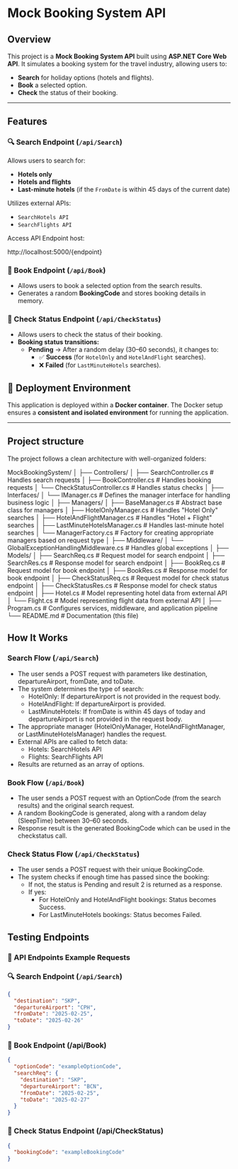 ﻿
# Mock Booking System API  

## Overview  
This project is a **Mock Booking System API** built using **ASP.NET Core Web API**. It simulates a booking system for the travel industry, allowing users to:  

- **Search** for holiday options (hotels and flights).  
- **Book** a selected option.  
- **Check** the status of their booking.  

---

## Features  

### 🔍 Search Endpoint (`/api/Search`)  
Allows users to search for:  
- **Hotels only**  
- **Hotels and flights**  
- **Last-minute hotels** (if the `FromDate` is within 45 days of the current date)  

Utilizes external APIs:  
- `SearchHotels API`  
- `SearchFlights API`  

Access API Endpoint host:

http://localhost:5000/{endpoint}

### 📌 Book Endpoint (`/api/Book`)  
- Allows users to book a selected option from the search results.  
- Generates a random **BookingCode** and stores booking details in memory.  

### 🔄 Check Status Endpoint (`/api/CheckStatus`)  
- Allows users to check the status of their booking.  
- **Booking status transitions:**  
  - **Pending** → After a random delay (30–60 seconds), it changes to:  
    - ✅ **Success** (for `HotelOnly` and `HotelAndFlight` searches).  
    - ❌ **Failed** (for `LastMinuteHotels` searches).  


## 🐳 Deployment Environment  
This application is deployed within a **Docker container**. The Docker setup ensures a **consistent and isolated environment** for running the application.  

---
## Project structure
The project follows a clean architecture with well-organized folders: 


MockBookingSystem/
│
├── Controllers/
│   ├── SearchController.cs        # Handles search requests
│   ├── BookController.cs          # Handles booking requests
│   └── CheckStatusController.cs   # Handles status checks
│
├── Interfaces/
│   └── IManager.cs                # Defines the manager interface for handling business logic
│
├── Managers/
│   ├── BaseManager.cs             # Abstract base class for managers
│   ├── HotelOnlyManager.cs        # Handles "Hotel Only" searches
│   ├── HotelAndFlightManager.cs   # Handles "Hotel + Flight" searches
│   ├── LastMinuteHotelsManager.cs # Handles last-minute hotel searches
│   └── ManagerFactory.cs          # Factory for creating appropriate managers based on request type
│
├── Middleware/
│   └── GlobalExceptionHandlingMiddleware.cs  # Handles global exceptions
│
├── Models/
│   ├── SearchReq.cs               # Request model for search endpoint
│   ├── SearchRes.cs               # Response model for search endpoint
│   ├── BookReq.cs                 # Request model for book endpoint
│   ├── BookRes.cs                 # Response model for book endpoint
│   ├── CheckStatusReq.cs          # Request model for check status endpoint
│   ├── CheckStatusRes.cs          # Response model for check status endpoint
│   ├── Hotel.cs                   # Model representing hotel data from external API
│   └── Flight.cs                  # Model representing flight data from external API
│
├── Program.cs                     # Configures services, middleware, and application pipeline
└── README.md                      # Documentation (this file)

## How It Works

### Search Flow (`/api/Search`)

- The user sends a POST request with parameters like destination, departureAirport, fromDate, and toDate.
- The system determines the type of search:
  - HotelOnly: If departureAirport is not provided in the request body.
  - HotelAndFlight: If departureAirport is provided.
  - LastMinuteHotels: If fromDate is within 45 days of today and departureAirport is not provided in the request body.
- The appropriate manager (HotelOnlyManager, HotelAndFlightManager, or LastMinuteHotelsManager) handles the request.
- External APIs are called to fetch data:
  - Hotels: SearchHotels API
  - Flights: SearchFlights API
- Results are returned as an array of options.

### Book Flow (`/api/Book`)

- The user sends a POST request with an OptionCode (from the search results) and the original search request.
- A random BookingCode is generated, along with a random delay (SleepTime) between 30–60 seconds.
- Response result is the generated BookingCode which can be used in the checkstatus call.

### Check Status Flow (`/api/CheckStatus`)

- The user sends a POST request with their unique BookingCode.
- The system checks if enough time has passed since the booking:
  - If not, the status is Pending and result 2 is returned as a response.
  - If yes:
    - For HotelOnly and HotelAndFlight bookings: Status becomes Success.
    - For LastMinuteHotels bookings: Status becomes Failed.

## Testing Endpoints


### 📌 API Endpoints Example Requests  

### 🔍 Search Endpoint (`/api/Search`)  

```json
{
  "destination": "SKP",
  "departureAirport": "CPH",
  "fromDate": "2025-02-25",
  "toDate": "2025-02-26"
}
```

### 📌 Book Endpoint (/api/Book)

```json
{
  "optionCode": "exampleOptionCode",
  "searchReq": {
    "destination": "SKP",
    "departureAirport": "BCN",
    "fromDate": "2025-02-25",
    "toDate": "2025-02-27"
  }
}
```

### 🔄 Check Status Endpoint (/api/CheckStatus)

``` json
{
  "bookingCode": "exampleBookingCode"
}
```